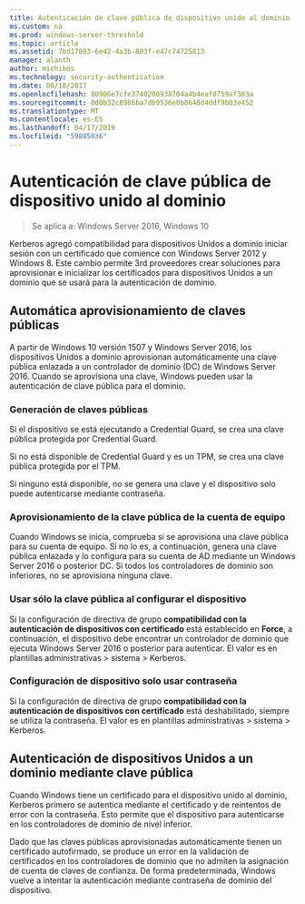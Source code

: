 ```yaml
---
title: Autenticación de clave pública de dispositivo unido al dominio
ms.custom: na
ms.prod: windows-server-threshold
ms.topic: article
ms.assetid: 7bd17803-6e42-4a3b-803f-e47c74725813
manager: alanth
author: michikos
ms.technology: security-authentication
ms.date: 08/18/2017
ms.openlocfilehash: 80906e7cfe3740200938704a4b4eaf0759af303a
ms.sourcegitcommit: 0d0b32c8986ba7db9536e0b8648d4ddf9b03e452
ms.translationtype: MT
ms.contentlocale: es-ES
ms.lasthandoff: 04/17/2019
ms.locfileid: "59885036"
---
```

# <a name="domain-joined-device-public-key-authentication"></a>Autenticación de clave pública de dispositivo unido al dominio

>Se aplica a: Windows Server 2016, Windows 10

Kerberos agregó compatibilidad para dispositivos Unidos a dominio iniciar sesión con un certificado que comience con Windows Server 2012 y Windows 8. Este cambio permite 3rd proveedores crear soluciones para aprovisionar e inicializar los certificados para dispositivos Unidos a un dominio que se usará para la autenticación de dominio. 

## <a name="automatic-public-key-provisioning"></a>Automática aprovisionamiento de claves públicas

A partir de Windows 10 versión 1507 y Windows Server 2016, los dispositivos Unidos a dominio aprovisionan automáticamente una clave pública enlazada a un controlador de dominio (DC) de Windows Server 2016. Cuando se aprovisiona una clave, Windows pueden usar la autenticación de clave pública para el dominio.

### <a name="public-key-generation"></a>Generación de claves públicas
Si el dispositivo se está ejecutando a Credential Guard, se crea una clave pública protegida por Credential Guard. 

Si no está disponible de Credential Guard y es un TPM, se crea una clave pública protegida por el TPM. 

Si ninguno está disponible, no se genera una clave y el dispositivo solo puede autenticarse mediante contraseña.

### <a name="provisioning-computer-account-public-key"></a>Aprovisionamiento de la clave pública de la cuenta de equipo
Cuando Windows se inicia, comprueba si se aprovisiona una clave pública para su cuenta de equipo. Si no lo es, a continuación, genera una clave pública enlazada y lo configura para su cuenta de AD mediante un Windows Server 2016 o posterior DC. Si todos los controladores de dominio son inferiores, no se aprovisiona ninguna clave.

### <a name="configuring-device-to-only-use-public-key"></a>Usar sólo la clave pública al configurar el dispositivo
Si la configuración de directiva de grupo **compatibilidad con la autenticación de dispositivos con certificado** está establecido en **Force**, a continuación, el dispositivo debe encontrar un controlador de dominio que ejecuta Windows Server 2016 o posterior para autenticar. El valor es en plantillas administrativas > sistema > Kerberos.

### <a name="configuring-device-to-only-use-password"></a>Configuración de dispositivo solo usar contraseña
Si la configuración de directiva de grupo **compatibilidad con la autenticación de dispositivos con certificado** está deshabilitado, siempre se utiliza la contraseña. El valor es en plantillas administrativas > sistema > Kerberos.

## <a name="domain-joined-device-authentication-using-public-key"></a>Autenticación de dispositivos Unidos a un dominio mediante clave pública
Cuando Windows tiene un certificado para el dispositivo unido al dominio, Kerberos primero se autentica mediante el certificado y de reintentos de error con la contraseña. Esto permite que el dispositivo para autenticarse en los controladores de dominio de nivel inferior.

Dado que las claves públicas aprovisionadas automáticamente tienen un certificado autofirmado, se produce un error en la validación de certificados en los controladores de dominio que no admiten la asignación de cuenta de claves de confianza. De forma predeterminada, Windows vuelve a intentar la autenticación mediante contraseña de dominio del dispositivo.


